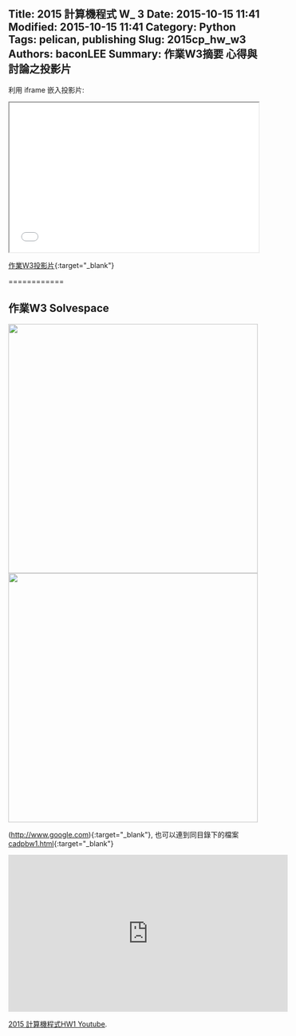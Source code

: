 Title: 2015 計算機程式 W_ 3
Date: 2015-10-15 11:41
Modified: 2015-10-15 11:41
Category: Python
Tags: pelican, publishing
Slug: 2015cp_hw_w3
Authors: baconLEE
Summary: 作業W3摘要
心得與討論之投影片
---------------------

利用 iframe 嵌入投影片:

<iframe src="simplest2.html" width="500" height="300"></iframe>

[作業W3投影片](simplest2.html){:target="_blank"}

============

作業W3  Solvespace
-------------------------
<img src="https://copy.com/DIj69TmVNTtZeLtJ" width="500" ></img>
<img src="https://copy.com/aatBlQqpXY9O1sQH" width="500" ></img>



(http://www.google.com){:target="_blank"}, 也可以連到同目錄下的檔案 [cadpbw1.html](cadpbw1.html){:target="_blank"}


<iframe width="560" height="315" src="https://www.youtube.com/embed/YogTkNqoLCg" frameborder="0" allowfullscreen></iframe> <p><a href="https://www.youtube.com/watch?v=YogTkNqoLCg&feature=youtu.be">2015 計算機程式HW1 </a><a href="https://www.youtube.com/">Youtube</a>.</p>
